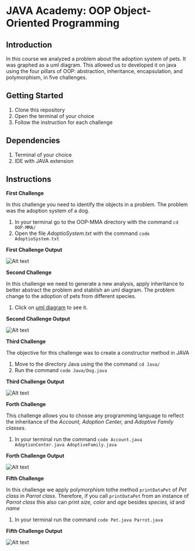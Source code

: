 # JAVA Academy: OOP Object-Oriented Programming

## Introduction

In this course we analyzed a problem about the adoption system of pets. It was graphed as a uml diagram. This allowed us to developed it on java using the four pillars of OOP: abstraction, inheritance, encapsulation, and polymorphism, in five challenges.

## Getting Started

1. Clone this repository
2. Open the terminal of your choice
3. Follow the instruction for each challenge

## Dependencies

1. Terminal of your choice
2. IDE with JAVA extension

## Instructions

**First Challenge**

In this challenge you need to identify the objects in a problem. The problem was the adoption system of a dog.

1. In your terminal go to the OOP-MMA directory with the command `cd OOP-MMA/`
2. Open the file *AdoptioSystem.txt* with the command `code AdoptioSystem.txt`

**First Challenge Output**

![Alt text](http://i.imgur.com/juGpcDY.png?raw=true "objects")

**Second Challenge**

In this challenge we need to generate a new analysis, apply inheritance to better abstract the problem and stablish an uml diagram. The problem change to the adoption of pets from different species.

1. Click on [uml diagram](http://i.imgur.com/bxWNLck.png) to see it.


**Second Challenge Output**

![Alt text](http://i.imgur.com/bxWNLck.png?raw=true "inheritance")

**Third Challenge**

The objective for this challenge was to create a constructor method in JAVA

1. Move to the directory Java using the the command `cd Java/`
2. Run the command `code Java/Dog.java`

**Third Challenge Output**

![Alt text](http://i.imgur.com/qVJZwK8.png?raw=true "constructor")

**Forth Challenge**

This challenge allows you to chosse any programming language to reflect the inheritance of the *Account, Adoption Center,* and *Adoptive Family classes*.

1. In your terminal run the command `code Account.java AdoptionCenter.java AdoptiveFamily.java`

**Forth Challenge Output**

![Alt text](http://i.imgur.com/PDsX6WK.png?raw=true "account")

**Fifth Challenge**

In this challenge we apply polymorphism tothe method `printDataPet` of *Pet class* in *Parrot class*. Therefore, if you  call `printDataPet` from an instance of *Parrot class* this also can print *size, color* and *age* besides *species, id* and *name*

1. In your terminal run the command `code Pet.java Parrot.java`

**Fifth Challenge Output**

![Alt text](http://i.imgur.com/pDNSpP7.png?raw=true "account")
